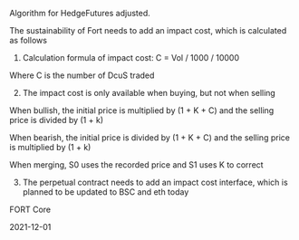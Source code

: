 Algorithm for HedgeFutures adjusted.

The sustainability of Fort needs to add an impact cost, which is calculated as follows

1. Calculation formula of impact cost: C = Vol / 1000 / 10000

Where C is the number of DcuS traded

2. The impact cost is only available when buying, but not when selling

When bullish, the initial price is multiplied by (1 + K + C) and the selling price is divided by (1 + k)

When bearish, the initial price is divided by (1 + K + C) and the selling price is multiplied by (1 + k)

When merging, S0 uses the recorded price and S1 uses K to correct

3. The perpetual contract needs to add an impact cost interface, which is planned to be updated to BSC and eth today

FORT Core

2021-12-01
